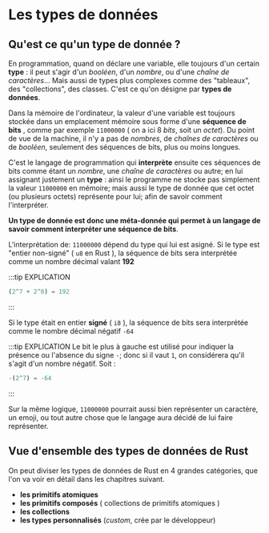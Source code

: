 # Les types de données

## Qu'est ce qu'un type de donnée ?

En programmation, quand on déclare une variable, elle toujours d'un certain **type** : il peut s'agir d'un _booléen_, d'un _nombre_, ou d'une _chaîne de caractères_... Mais aussi de types plus complexes comme des "tableaux", des "collections", des classes. C'est ce qu'on désigne par **types de données**.

Dans la mémoire de l'ordinateur, la valeur d'une variable est toujours stockée dans un emplacement mémoire sous forme d'une **séquence de bits** , comme par exemple `11000000` ( on a ici 8 _bits_, soit un _octet_). Du point de vue de la machine, il n'y a pas de _nombres_, de _chaînes de caractères_ ou de _booléen_, seulement des séquences de bits, plus ou moins longues.

C'est le langage de programmation qui **interprète** ensuite ces séquences de bits comme étant un _nombre_, une _chaîne de caractères_ ou autre; en lui assignant justement un **type** : ainsi le programme ne stocke pas simplement la valeur `11000000` en mémoire; mais aussi le type de donnée que cet octet (ou plusieurs octets) représente pour lui; afin de savoir comment l'interpréter.

**Un type de donnée est donc une méta-donnée qui permet à un langage de savoir comment interpréter une séquence de bits**.

L'interprétation de: `11000000` dépend du type qui lui est asigné. Si le type est "entier non-signé" ( `u8` en Rust ), la séquence de bits sera interprétée comme un nombre décimal valant **192**

:::tip EXPLICATION
```rust 
(2^7 + 2^8) = 192
```
:::

Si le type était en entier **signé** ( `i8` ), la séquence de bits sera interprétée comme le nombre décimal négatif `-64`

:::tip EXPLICATION
 Le bit le plus à gauche est utilisé pour indiquer la présence ou l'absence du signe `-`; donc si il vaut `1`, on considérera qu'il s'agit d'un nombre négatif. Soit : 
 
 ```rust
 -(2^7) = -64
 ```
 :::

Sur la même logique, `11000000` pourrait aussi bien représenter un caractère, un emoji, ou tout autre chose que le langage aura décidé de lui faire représenter.

## Vue d'ensemble des types de données de Rust

On peut diviser les types de données de Rust en 4 grandes catégories, que l'on va voir en détail dans les chapitres suivant.

- **les primitifs atomiques**
- **les primitifs composés** ( collections de primitifs atomiques )
- **les collections**
- **les types personnalisés** (*custom*, crée par le développeur)

